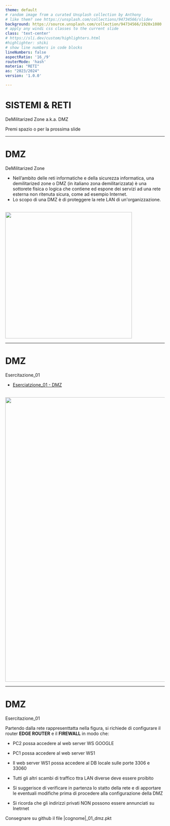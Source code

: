 ```yaml
---
theme: default
# random image from a curated Unsplash collection by Anthony
# like them? see https://unsplash.com/collections/94734566/slidev
background: https://source.unsplash.com/collection/94734566/1920x1080
# apply any windi css classes to the current slide
class: 'text-center'
# https://sli.dev/custom/highlighters.html
#highlighter: shiki
# show line numbers in code blocks
lineNumbers: false
aspectRatio: '16_/9'
routerMode: 'hash'
materia: "RETI"
as: "2023/2024"
version: '1.0.0'

---  
```



# SISTEMI & RETI

DeMilitarized Zone a.k.a. DMZ

<div class="pt-12">
  <span class="px-2 py-1">
    Premi spazio o <carbon:arrow-right class="inline"/> per la prossima slide
  </span>
</div>

--- 

# DMZ

DeMilitarized Zone

- Nell’ambito delle reti informatiche e della sicurezza informatica, una demilitarized zone o DMZ (in italiano zona demilitarizzata) è una sottorete fisica o logica che contiene ed espone dei servizi ad una rete esterna non ritenuta sicura, come ad esempio Internet. 
- Lo scopo di una DMZ è di proteggere la rete LAN di un'organizzazione.
  
<br>

<img src="/media/DMZ_02.png" style="width:400px;margin:auto; margin-top: 0px;"/>



--- 

# DMZ

Esercitazione_01 

- [Eserciatzione_01 - DMZ](../DMZ_01_studenti.pkt)

<br>

<img src="/media/DMZ_01.png" style="width:900px;margin:auto;"/>

--- 

# DMZ

Esercitazione_01 

Partendo dalla rete rappresenttatta nella figura, si richiede di configurare il router **EDGE ROUTER** e il **FIREWALL** in modo che:
- PC2 possa accedere al web server WS GOOGLE
- PC1 possa accedere al web server WS1
- Il web server WS1 possa accedere al DB locale sulle porte 3306 e 33060
- Tutti gli altri scambi di traffico ttra LAN diverse deve essere proibito

- Si suggerisce di verificare in partenza lo statto della rete e di apportare le eventuali modifiche prima di procedere alla configurazione della DMZ
- Si ricorda che gli indirizzi privati NON possono essere annunciati su Inetrnet
  
Consegnare su github il file |cognome|_01_dmz.pkt
